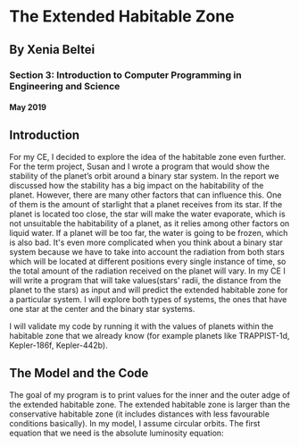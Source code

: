 # The Extended Habitable Zone
## By Xenia Beltei
### Section 3: Introduction to Computer Programming in Engineering and Science
#### May 2019

## Introduction
For my CE, I decided to explore the idea of the habitable zone even further. 
For the term project, Susan and I wrote a program that would show the stability of the planet’s orbit around a binary star system. 
In the report we discussed how the stability has a big impact on the habitability of the planet. 
However, there are many other factors that can influence this. One of them is the amount of starlight that a 
planet receives from its star. If the planet is located too close, the star will make the water evaporate, 
which is not unsuitable the habitability of a planet, as it relies among other factors on liquid water. If a planet will be too far, the water is going to be frozen, which is also bad. It's even more complicated
when you think about a binary star system because we have to take into account the radiation from both stars which will be located at different
positions every single instance of time, so the total amount of the radiation received on the planet will vary.
In my CE I will write a program that will take values(stars' radii, the distance from the planet to the stars) as input and 
will predict the extended habitable zone for a particular system. I will explore both types of systems, the ones that have one star at the center and the binary star systems.

I will validate my code by running it with the values of planets within the habitable zone that we already know 
(for example planets like TRAPPIST-1d, Kepler-186f, Kepler-442b). 

## The Model and the Code
The goal of my program is to print values for the inner and the outer adge of the extended habitable zone. The extended habitable zone is larger than the conservative habitable zone (it includes distances with less favourable conditions basically).
In my model, I assume circular orbits.
The first equation that we need is the absolute luminosity equation:
